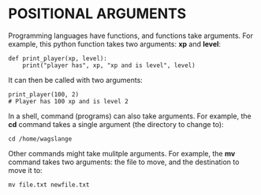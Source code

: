 # POSITIONAL ARGUMENTS

Programming languages have functions, and functions take arguments. For example, this python function takes two arguments: **xp** and **level**:

    def print_player(xp, level):
        print("player has", xp, "xp and is level", level)

It can then be called with two arguments:

    print_player(100, 2)
    # Player has 100 xp and is level 2

In a shell, command (programs) can also take arguments. For example, the **cd** command takes a single argument (the directory to change to):

    cd /home/wagslange

Other commands might take mulitple arguments. For example, the **mv** command takes two arguments: the file to move, and the destination to move it to:

    mv file.txt newfile.txt
